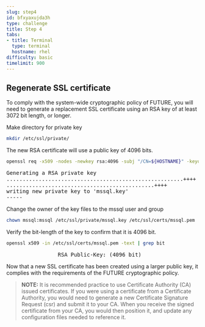 ```yaml
---
slug: step4
id: bfxyaxujda3h
type: challenge
title: Step 4
tabs:
- title: Terminal
  type: terminal
  hostname: rhel
difficulty: basic
timelimit: 900
---
```

## Regenerate SSL certificate

To comply with the system-wide cryptographic policy of FUTURE, you will need
to generate a replacement SSL certificate using an RSA key of at least 3072 bit
length, or longer.

Make directory for private key

```bash
mkdir /etc/ssl/private/
```

The new RSA certificate will use a public key of 4096 bits.

```bash
openssl req -x509 -nodes -newkey rsa:4096 -subj "/CN=${HOSTNAME}" -keyout /etc/ssl/private/mssql.key -out /etc/ssl/certs/mssql.pem -days 365
```

<pre class="file">
Generating a RSA private key
.......................................................++++
..............................................++++
writing new private key to 'mssql.key'
-----
</pre>

Change the owner of the key files to the mssql user and group

```bash
chown mssql:mssql /etc/ssl/private/mssql.key /etc/ssl/certs/mssql.pem
```

Verify the bit-length of the key to confirm that it is 4096 bit.

```bash
openssl x509 -in /etc/ssl/certs/mssql.pem -text | grep bit
```

<pre class="file">
                RSA Public-Key: (4096 bit)
</pre>

Now that a new SSL certificate has been created using a larger public key,
it complies with the requirements of the  FUTURE cryptographic policy.

> **NOTE:** It is recommended practice to use Certificate Authority (CA) issued
certificates.  If you were using a certificate from a Certificate Authority,
you would need to generate a new Certificate Signature Request (csr) and
submit it to your CA.  When you receive the signed certificate from your CA,
you would then position it, and update any configuration files needed to
reference it.
